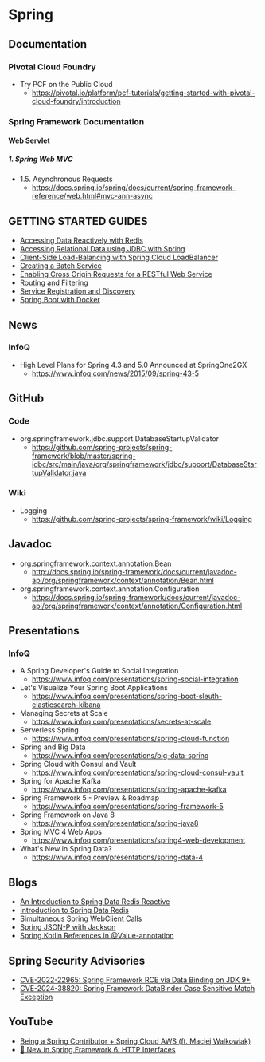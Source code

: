 # Spring
## Documentation
### Pivotal Cloud Foundry
* Try PCF on the Public Cloud
  * https://pivotal.io/platform/pcf-tutorials/getting-started-with-pivotal-cloud-foundry/introduction

### Spring Framework Documentation
#### Web Servlet
##### 1. Spring Web MVC
* 1.5. Asynchronous Requests
  * https://docs.spring.io/spring/docs/current/spring-framework-reference/web.html#mvc-ann-async

## GETTING STARTED GUIDES
* [Accessing Data Reactively with Redis](https://spring.io/guides/gs/spring-data-reactive-redis/)
* [Accessing Relational Data using JDBC with Spring](https://spring.io/guides/gs/relational-data-access/)
* [Client-Side Load-Balancing with Spring Cloud LoadBalancer](https://spring.io/guides/gs/spring-cloud-loadbalancer/)
* [Creating a Batch Service](https://spring.io/guides/gs/batch-processing/)
* [Enabling Cross Origin Requests for a RESTful Web Service](https://spring.io/guides/gs/rest-service-cors/)
* [Routing and Filtering](https://spring.io/guides/gs/routing-and-filtering/)
* [Service Registration and Discovery](https://spring.io/guides/gs/service-registration-and-discovery/)
* [Spring Boot with Docker](https://spring.io/guides/gs/spring-boot-docker/)

## News
### InfoQ
* High Level Plans for Spring 4.3 and 5.0 Announced at SpringOne2GX
  * https://www.infoq.com/news/2015/09/spring-43-5

## GitHub
### Code
* org.springframework.jdbc.support.DatabaseStartupValidator
  * https://github.com/spring-projects/spring-framework/blob/master/spring-jdbc/src/main/java/org/springframework/jdbc/support/DatabaseStartupValidator.java

### Wiki
* Logging
  * https://github.com/spring-projects/spring-framework/wiki/Logging

## Javadoc
* org.springframework.context.annotation.Bean
  * http://docs.spring.io/spring-framework/docs/current/javadoc-api/org/springframework/context/annotation/Bean.html
* org.springframework.context.annotation.Configuration
  * https://docs.spring.io/spring-framework/docs/current/javadoc-api/org/springframework/context/annotation/Configuration.html

## Presentations
### InfoQ
* A Spring Developer's Guide to Social Integration
  * https://www.infoq.com/presentations/spring-social-integration
* Let's Visualize Your Spring Boot Applications
  * https://www.infoq.com/presentations/spring-boot-sleuth-elasticsearch-kibana
* Managing Secrets at Scale
  * https://www.infoq.com/presentations/secrets-at-scale
* Serverless Spring
  * https://www.infoq.com/presentations/spring-cloud-function
* Spring and Big Data
  * https://www.infoq.com/presentations/big-data-spring
* Spring Cloud with Consul and Vault
  * https://www.infoq.com/presentations/spring-cloud-consul-vault
* Spring for Apache Kafka
  * https://www.infoq.com/presentations/spring-apache-kafka
* Spring Framework 5 - Preview & Roadmap
  * https://www.infoq.com/presentations/spring-framework-5
* Spring Framework on Java 8
  * https://www.infoq.com/presentations/spring-java8
* Spring MVC 4 Web Apps
  * https://www.infoq.com/presentations/spring4-web-development
* What's New in Spring Data?
  * https://www.infoq.com/presentations/spring-data-4

## Blogs
* [An Introduction to Spring Data Redis Reactive](https://www.baeldung.com/spring-data-redis-reactive)
* [Introduction to Spring Data Redis](https://www.baeldung.com/spring-data-redis-tutorial)
* [Simultaneous Spring WebClient Calls](https://www.baeldung.com/spring-webclient-simultaneous-calls)
* [Spring JSON-P with Jackson](https://www.baeldung.com/spring-jackson-jsonp)
* [Spring Kotlin References in @Value-annotation](https://blog.jetbrains.com/idea/2018/10/spring-kotlin-references-in-value-annotation/)

## Spring Security Advisories
* [CVE-2022-22965: Spring Framework RCE via Data Binding on JDK 9+](https://spring.io/security/cve-2022-22965)
* [CVE-2024-38820: Spring Framework DataBinder Case Sensitive Match Exception](https://spring.io/security/cve-2024-38820)

## YouTube
* [Being a Spring Contributor + Spring Cloud AWS (ft. Maciej Walkowiak)](https://www.youtube.com/watch?v=3_p5iLkhH6A)
* [🚀 New in Spring Framework 6: HTTP Interfaces](https://www.youtube.com/watch?v=A1V71peRNn0)
